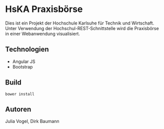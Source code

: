 # HsKA Praxisbörse

Dies ist ein Projekt der Hochschule Karlsuhe für Technik und Wirtschaft. Unter Verwendung der Hochschul-REST-Schnittstelle wird die Praxisbörse in einer Webanwendung visualisiert.

## Technologien

- Angular JS
- Bootstrap

## Build

```
bower install
```

## Autoren

Julia Vogel, Dirk Baumann